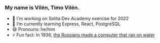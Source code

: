 ### My name is Vilén, Timo Vilén.


- 🔭 I'm working on Solita Dev Academy exercise for 2022
- 🌱 I’m currently learning Express, React, PostgreSQL
- 😄 Pronouns: he/him
- ⚡ Fun fact: In 1936, [the Russians made a computer that ran on water](https://en.wikipedia.org/wiki/Water_integrator)
